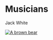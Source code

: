 <!DOCTYPE html>
<html>
<head>
  <title>Animals Around the World</title>
</head>
<body>
  <h1>Musicians</h1>
  <p>Jack White </p>
   <a href="https://www.bing.com/images/search?view=detailV2&ccid=BjjeIA0m&id=86D2E4AF2A11053F23CAF3AB10F0A1A7F39D1FAA&thid=OIP.BjjeIA0mpEi6nRB850CNcgEsEs&q=jack+white&simid=608025250081474204&selectedIndex=71" target="_blank">
  <img src="https://www.bing.com/images/search?view=detailV2&ccid=BjjeIA0m&id=86D2E4AF2A11053F23CAF3AB10F0A1A7F39D1FAA&thid=OIP.BjjeIA0mpEi6nRB850CNcgEsEs&q=jack+white&simid=608025250081474204&selectedIndex=71" alt="A brown bear"/></a>
</body> 
</html>
